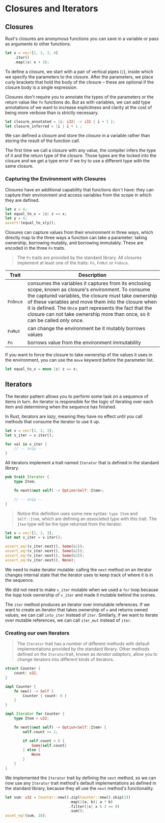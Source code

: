 # Closures and Iterators

## Closures

Rust's closures are anonymous functions you can save in a variable or pass as arguments to other functions.

```rust
let x = vec![1, 2, 3, 4]
    .iter()
    .map(|x| x + 3);
```

To define a closure, we start with a pair of vertical pipes (`|`), inside which we specify the parameters to the closure. After the parameters, we place curly brackets that hold the body of the closure – these are optional if the closure body is a single expression.

Closures don't require you to annotate the types of the parameters or the return value like `fn` functions do. But as with variables, we can add type annotations of we want to increase explicitness and clarity at the cost of being more verbose than is strictly necessary.

```rust
let closure_annotated = |i: i32| -> i32 { i + 1 };
let closure_inferred = |i | i + 1 ;
```

We can defined a closure and store the _closure_ in a variable rather than storing the result of the function call.

The first time we call a closure with any value, the compiler infers the type of it and the return type of the closure. Those types are the locked into the closure and we get a type error if we try to use a different type with the same closure.

### Capturing the Environment with Closures

Closures have an additional capability that functions don`t have: they can capture their environment and access variables from the scope in which they are defined.

```rust
let x = 4;
let equal_to_x = |z| z == x;
let y = 4;
assert!(equal_to_x(y));
```

Closures can capture values from their environment in three ways, which directly map to the three ways a function can take a parameter: taking ownership, borrowing mutably, and borrowing immutably. These are encoded in the three `Fn` traits.

> The `Fn` traits are provided by the standard library. All closures implement at least one of the traits: `Fn`, `FnMut` or `FnOnce`.

<!-- prettier-ignore -->
| Trait    | Description |
| -------- | ----------- |
| `FnOnce` | consumes the variables it captures from its enclosing scope, known as closure's _environment_. To consume the captured variables, the closure must take ownership of these variables and move them into the closure when it is defined. The `Once` part represents the fact that the closure can not take ownership more than once, so it can be called only once. |
| `FnMut`  | can change the environment be it mutably borrows values |
| `Fn`     | borrows value from the environment immutability |

If you want to force the closure to take ownership of the values it uses in the environment, you can use the `move` keyword before the parameter list.

```rust
let equal_to_x = move |z| z == x;
```

## Iterators

The iterator pattern allows you to perform some task on a sequence of items in turn. An iterator is responsible for the logic of iterating over each item and determining when the sequence has finished.

In Rust, iterators are _lazy_, meaning they have no effect until you call methods that consume the iterator to use it up.

```rust
let v = vec![1, 2, 3];
let v_iter = v.iter();

for val in v_iter {
	// -- snip --
}
```

All iterators implement a trait named `Iterator` that is defined in the standard library.

```rust
pub trait Iterator {
	type Item;

	fn next(&mut self) -> Option<Self::Item>;

	// -- snip --
}
```

> Notice this definition uses some new syntax: `type Item` and `Self::Item`, which are defining an _associated type_ with this trait. The `Item` type will be the type returned from the iterator.

```rust
let v = vec![1, 2, 3];
let mut v_iter = v.iter();

assert_eq!(v_iter.next(), Some(&1));
assert_eq!(v_iter.next(), Some(&2));
assert_eq!(v_iter.next(), Some(&3));
assert_eq!(v_iter.next(), None);
```

We need to make iterator mutable: calling the `next` method on an iterator changes internal state that the iterator uses to keep track of where it is in the sequence.

We did not need to make `v_iter` mutable when we used a `for` loop because the lopp took ownership of `v_iter` and made it mutable behind the scenes.

The `iter` method produces an iterator over immutable references. If we want to create an iterator that takes ownership of `v` and returns owned values, we can call `into_iter` instead of `iter`. Similarly, if we want to iterate over mutable references, we can call `iter_mut` instead of `iter`.

### Creating our own Iterators

> The `Iterator` trait has a number of different methods with default implementations provided by the standard library. Other methods defined on the `Iterator`trait, known as _iterator adaptors_, allow you to change iterators into different kinds of iterators.

```rust
struct Counter {
	count: u32,
}

impl Counter {
	fn new() -> Self {
		Counter { count: 0 }
	}
}

impl Iterator for Counter {
	type Item = u32;

	fn next(&mut self) -> Option<Self::Item> {
		self.count += 1;

		if self.count < 6 {
			Some{self.count}
		} else {
			None
		}
	}
}
```

We implemented the `Iterator` trait by defining the `next` method, so we can now use any `Iterator` trait method's default implementations as defined in the standard library, because they all use the `next` method's functionality.

```rust
let sum: u32 = Counter::new().zip(Counter::new().skip(1))
							 .map(|(a, b)| a * b)
							 .filter(|x| x % 3 == 0)
							 .sum();
asset_eq!(sum, 18);
```
